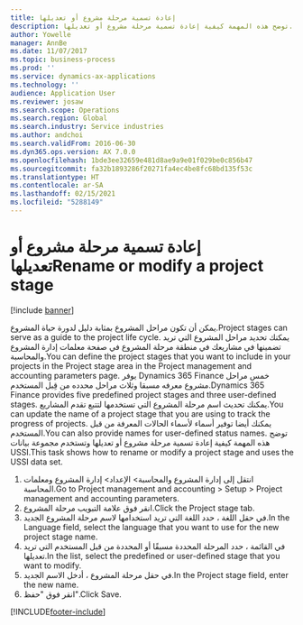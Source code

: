 ```yaml
---
title: إعادة تسمية مرحلة مشروع أو تعديلها
description: توضح هذه المهمة كيفية إعادة تسمية مرحلة مشروع أو تعديلها.
author: Yowelle
manager: AnnBe
ms.date: 11/07/2017
ms.topic: business-process
ms.prod: ''
ms.service: dynamics-ax-applications
ms.technology: ''
audience: Application User
ms.reviewer: josaw
ms.search.scope: Operations
ms.search.region: Global
ms.search.industry: Service industries
ms.author: andchoi
ms.search.validFrom: 2016-06-30
ms.dyn365.ops.version: AX 7.0.0
ms.openlocfilehash: 1bde3ee32659e481d8ae9a9e01f029be0c856b47
ms.sourcegitcommit: fa32b1893286f20271fa4ec4be8fc68bd135f53c
ms.translationtype: HT
ms.contentlocale: ar-SA
ms.lasthandoff: 02/15/2021
ms.locfileid: "5288149"
---
```

# <a name="rename-or-modify-a-project-stage"></a><span data-ttu-id="16fa8-103">إعادة تسمية مرحلة مشروع أو تعديلها</span><span class="sxs-lookup"><span data-stu-id="16fa8-103">Rename or modify a project stage</span></span>

[!include [banner](../../includes/banner.md)]

<span data-ttu-id="16fa8-104">يمكن أن تكون مراحل المشروع بمثابة دليل لدورة حياة المشروع.</span><span class="sxs-lookup"><span data-stu-id="16fa8-104">Project stages can serve as a guide to the project life cycle.</span></span> <span data-ttu-id="16fa8-105">يمكنك تحديد مراحل المشروع التي تريد تضمينها في مشاريعك في منطقة مرحلة المشروع في صفحة معلمات إدارة المشروع والمحاسبة.</span><span class="sxs-lookup"><span data-stu-id="16fa8-105">You can define the project stages that you want to include in your projects in the Project stage area in the Project management and accounting parameters page.</span></span> <span data-ttu-id="16fa8-106">يوفر Dynamics 365 Finance خمس مراحل مشروع معرفه مسبقا وثلاث مراحل محدده من قِبل المستخدم.</span><span class="sxs-lookup"><span data-stu-id="16fa8-106">Dynamics 365 Finance provides five predefined project stages and three user-defined stages.</span></span> <span data-ttu-id="16fa8-107">يمكنك تحديث اسم مرحلة المشروع التي تستخدمها لتتبع تقدم المشاريع.</span><span class="sxs-lookup"><span data-stu-id="16fa8-107">You can update the name of a project stage that you are using to track the progress of projects.</span></span> <span data-ttu-id="16fa8-108">يمكنك أيضا توفير أسماء لأسماء الحالات المعرفة من قبل المستخدم.</span><span class="sxs-lookup"><span data-stu-id="16fa8-108">You can also provide names for user-defined status names.</span></span> <span data-ttu-id="16fa8-109">توضح هذه المهمة كيفية إعادة تسمية مرحلة مشروع أو تعديلها وتستخدم مجموعة بيانات USSI.</span><span class="sxs-lookup"><span data-stu-id="16fa8-109">This task shows how to rename or modify a project stage and uses the USSI data set.</span></span>

1. <span data-ttu-id="16fa8-110">انتقل إلى إدارة المشروع والمحاسبة> الإعداد> إدارة المشروع ومعلمات المحاسبة.</span><span class="sxs-lookup"><span data-stu-id="16fa8-110">Go to Project management and accounting > Setup > Project management and accounting parameters.</span></span>
2. <span data-ttu-id="16fa8-111">انقر فوق علامة التبويب مرحلة المشروع.</span><span class="sxs-lookup"><span data-stu-id="16fa8-111">Click the Project stage tab.</span></span>
3. <span data-ttu-id="16fa8-112">في حقل اللغة ، حدد اللغة التي تريد استخدامها لاسم مرحلة المشروع الجديد.</span><span class="sxs-lookup"><span data-stu-id="16fa8-112">In the Language field, select the language that you want to use for the new project stage name.</span></span>
4. <span data-ttu-id="16fa8-113">في القائمة ، حدد المرحلة المحددة مسبقًا أو المحددة من قبل المستخدم التي تريد تعديلها.</span><span class="sxs-lookup"><span data-stu-id="16fa8-113">In the list, select the predefined or user-defined stage that you want to modify.</span></span> 
5. <span data-ttu-id="16fa8-114">في حقل مرحلة المشروع ، أدخل الاسم الجديد.</span><span class="sxs-lookup"><span data-stu-id="16fa8-114">In the Project stage field, enter the new name.</span></span>
6. <span data-ttu-id="16fa8-115">انقر فوق "حفظ".</span><span class="sxs-lookup"><span data-stu-id="16fa8-115">Click Save.</span></span>


[!INCLUDE[footer-include](../../includes/footer-banner.md)]